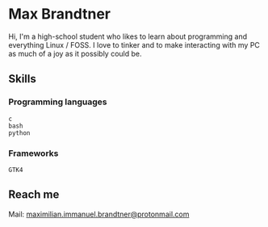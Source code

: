 # Max Brandtner
Hi, I'm a high-school student who likes to learn about programming and everything Linux / FOSS. I love to tinker and to make interacting with my PC as much of a joy as it possibly could be.

## Skills
  ### Programming languages
  
    c
    bash
    python
  ### Frameworks
    GTK4
## Reach me
Mail: maximilian.immanuel.brandtner@protonmail.com
